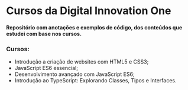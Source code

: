 # Cursos da Digital Innovation One
#### Repositório com anotações e exemplos de código, dos conteúdos que estudei com base nos cursos.

### **Cursos:**

- Introdução a criação de websites com HTML5 e CSS3;
- JavaScript ES6 essencial;
- Desenvolvimento avançado com JavaScript ES6;
- Introdução ao TypeScript: Explorando Classes, Tipos e Interfaces.
